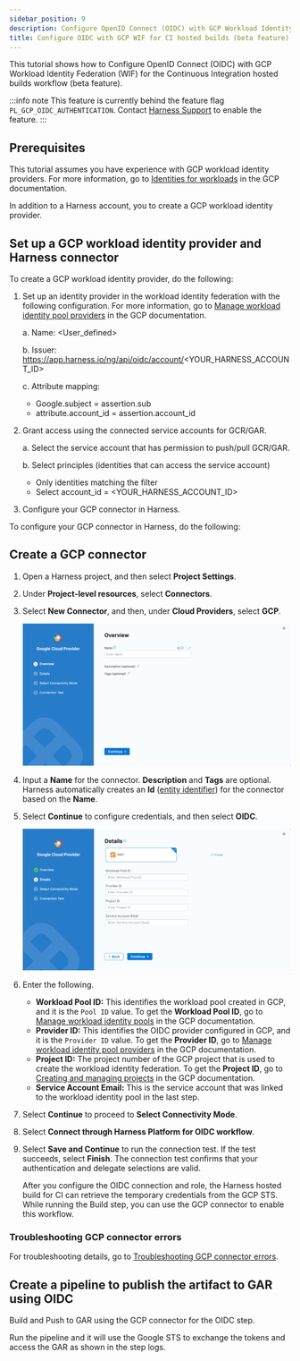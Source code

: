 ```yaml
---
sidebar_position: 9
description: Configure OpenID Connect (OIDC) with GCP Workload Identity Federation (WIF) for the Continuous Integration hosted builds workflow (beta feature).
title: Configure OIDC with GCP WIF for CI hosted builds (beta feature)
---
```


This tutorial shows how to Configure OpenID Connect (OIDC) with GCP Workload Identity Federation (WIF) for the Continuous Integration hosted builds workflow (beta feature).

:::info note
This feature is currently behind the feature flag `PL_GCP_OIDC_AUTHENTICATION`. Contact [Harness Support](mailto:support@harness.io) to enable the feature.
:::

## Prerequisites

This tutorial assumes you have experience with GCP workload identity providers. For more information, go to [Identities for workloads](https://cloud.google.com/iam/docs/workload-identities) in the GCP documentation.

In addition to a Harness account, you to create a GCP workload identity provider.

## Set up a GCP workload identity provider and Harness connector

To create a GCP workload identity provider, do the following:

1. Set up an identity provider in the workload identity federation with the following configuration. For more information, go to [Manage workload identity pool providers](https://cloud.google.com/iam/docs/manage-workload-identity-pools-providers#manage-providers) in the GCP documentation.
   
   a. Name: <User_defined>

   b. Issuer: https://app.harness.io/ng/api/oidc/account/<YOUR_HARNESS_ACCOUNT_ID>

   c. Attribute mapping: 
      - Google.subject = assertion.sub
      - attribute.account_id = assertion.account_id

2. Grant access using the connected service accounts for GCR/GAR.

   a. Select the service account that has permission to push/pull GCR/GAR.

   b. Select principles (identities that can access the service account) 
   - Only identities matching the filter
   - Select account_id = <YOUR_HARNESS_ACCOUNT_ID>

3. Configure your GCP connector in Harness.

To configure your GCP connector in Harness, do the following:

## Create a GCP connector

1. Open a Harness project, and then select **Project Settings**.
2. Under **Project-level resources**, select **Connectors**.
2. Select **New Connector**, and then, under **Cloud Providers**, select **GCP**.

   ![GCP Provider Overview](./static/oidc-ci-hosted-builds/gcp-provider-overview.png)
   
3. Input a **Name** for the connector. **Description** and **Tags** are optional.
   Harness automatically creates an **Id** ([entity identifier](/docs/platform/references/entity-identifier-reference.md)) for the connector based on the **Name**.
4. Select **Continue** to configure credentials, and then select **OIDC**.

   ![OIDC Details](./static/oidc-ci-hosted-builds/oidc-details.png)

5. Enter the following.
   - **Workload Pool ID:** This identifies the workload pool created in GCP, and it is the `Pool ID` value. To get the **Workload Pool ID**, go to [Manage workload identity pools](https://cloud.google.com/iam/docs/manage-workload-identity-pools-providers#pools) in the GCP documentation. 
   - **Provider ID:** This identifies the OIDC provider configured in GCP, and it is the `Provider ID` value. To get the **Provider ID**, go to [Manage workload identity pool providers](https://cloud.google.com/iam/docs/manage-workload-identity-pools-providers#manage-providers) in the GCP documentation.
   - **Project ID:** The project number of the GCP project that is used to create the workload identity federation. To get the **Project ID**, go to [Creating and managing projects](https://cloud.google.com/resource-manager/docs/creating-managing-projects) in the GCP documentation. 
   - **Service Account Email:** This is the service account that was linked to the workload identity pool in the last step.
6. Select **Continue** to proceed to **Select Connectivity Mode**.
7. Select **Connect through Harness Platform for OIDC workflow**.
8. Select **Save and Continue** to run the connection test. If the test succeeds, select **Finish**. The connection test confirms that your authentication and delegate selections are valid.

   After you configure the OIDC connection and role, the Harness hosted build for CI can retrieve the temporary credentials from the GCP STS. While running the Build step, you can use the GCP connector to enable this workflow.

### Troubleshooting GCP connector errors

For troubleshooting details, go to [Troubleshooting GCP connector errors](/docs/platform/connectors/cloud-providers/connect-to-google-cloud-platform-gcp#troubleshooting-gcp-connector-errors).

## Create a pipeline to publish the artifact to GAR using OIDC

Build and Push to GAR using the GCP connector for the OIDC step. 

Run the pipeline and it will use the Google STS to exchange the tokens and access the GAR as shown in the step logs.
